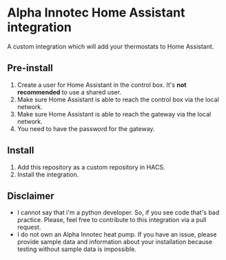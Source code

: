 # Alpha Innotec Home Assistant integration
A custom integration which will add your thermostats to Home Assistant.

## Pre-install
1. Create a user for Home Assistant in the control box. It's **not recommended** to use a shared user.
2. Make sure Home Assistant is able to reach the control box via the local network.
3. Make sure Home Assistant is able to reach the gateway via the local network.
4. You need to have the password for the gateway.

## Install
1. Add this repository as a custom repository in HACS.
2. Install the integration.

## Disclaimer
- I cannot say that i'm a python developer. So, if you see code that's bad practice. Please, feel free to contribute to this integration via a pull request. 
- I do not own an Alpha Innotec heat pump. If you have an issue, please provide sample data and information about your installation because testing without sample data is impossible.
